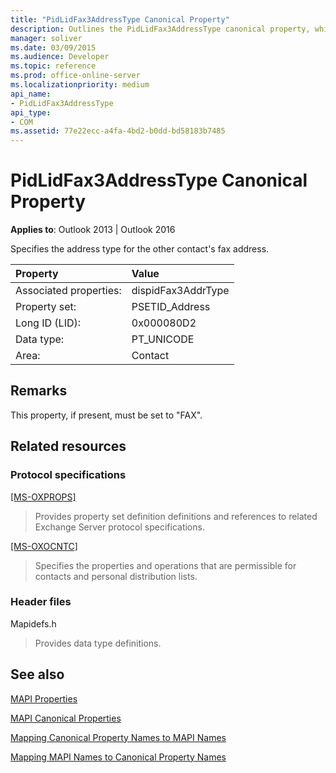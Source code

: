 ```yaml
---
title: "PidLidFax3AddressType Canonical Property"
description: Outlines the PidLidFax3AddressType canonical property, which specifies the address type for the other contact's fax address.
manager: soliver
ms.date: 03/09/2015
ms.audience: Developer
ms.topic: reference
ms.prod: office-online-server
ms.localizationpriority: medium
api_name:
- PidLidFax3AddressType
api_type:
- COM
ms.assetid: 77e22ecc-a4fa-4bd2-b0dd-bd58183b7485
---
```


# PidLidFax3AddressType Canonical Property

  
  
**Applies to**: Outlook 2013 | Outlook 2016 
  
Specifies the address type for the other contact's fax address.
  
|Property|Value|
|:-----|:-----|
|Associated properties:  <br/> |dispidFax3AddrType  <br/> |
|Property set:  <br/> |PSETID_Address  <br/> |
|Long ID (LID):  <br/> |0x000080D2  <br/> |
|Data type:  <br/> |PT_UNICODE  <br/> |
|Area:  <br/> |Contact  <br/> |
   
## Remarks

This property, if present, must be set to "FAX".
  
## Related resources

### Protocol specifications

[[MS-OXPROPS]](https://msdn.microsoft.com/library/f6ab1613-aefe-447d-a49c-18217230b148%28Office.15%29.aspx)
  
> Provides property set definition definitions and references to related Exchange Server protocol specifications.
    
[[MS-OXOCNTC]](https://msdn.microsoft.com/library/9b636532-9150-4836-9635-9c9b756c9ccf%28Office.15%29.aspx)
  
> Specifies the properties and operations that are permissible for contacts and personal distribution lists.
    
### Header files

Mapidefs.h
  
> Provides data type definitions.
    
## See also



[MAPI Properties](mapi-properties.md)
  
[MAPI Canonical Properties](mapi-canonical-properties.md)
  
[Mapping Canonical Property Names to MAPI Names](mapping-canonical-property-names-to-mapi-names.md)
  
[Mapping MAPI Names to Canonical Property Names](mapping-mapi-names-to-canonical-property-names.md)

